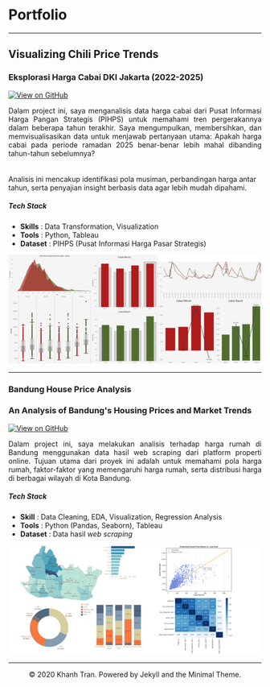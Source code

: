 # Portfolio
---
## Visualizing Chili Price Trends
### Eksplorasi Harga Cabai DKI Jakarta (2022-2025)

[![View on GitHub](https://img.shields.io/badge/GitHub-View_on_GitHub-blue?logo=GitHub)](https://github.com/nurdinsulaemann/chili_price_DKI/blob/main/Trend%20Harga%20Cabai.ipynb)

<div style="text-align: justify">Dalam project ini, saya menganalisis data harga cabai dari Pusat Informasi Harga Pangan Strategis (PIHPS) untuk memahami tren pergerakannya dalam beberapa tahun terakhir. Saya mengumpulkan, membersihkan, dan memvisualisasikan data untuk menjawab pertanyaan utama: Apakah harga cabai pada periode ramadan 2025 benar-benar lebih mahal dibanding tahun-tahun sebelumnya?</div>
<br><br>
Analisis ini mencakup identifikasi pola musiman, perbandingan harga antar tahun, serta penyajian insight berbasis data agar lebih mudah dipahami.

##### **Tech Stack**
- **Skills** : Data Transformation, Visualization
- **Tools** : Python, Tableau
- **Dataset** : PIHPS (Pusat Informasi Harga Pasar Strategis)

<center><img src="images/trend_cabai_dki.png"/></center>

---
### Bandung House Price Analysis
### An Analysis of Bandung's Housing Prices and Market Trends

[![View on GitHub](https://img.shields.io/badge/GitHub-View_on_GitHub-blue?logo=GitHub)](https://github.com/nurdinsulaemann/project_bdg_house_price/blob/main/EDA%20notebook/Bandung%20House%20Price%20Analysis.ipynb)

<div style="text-align: justify">Dalam project ini, saya melakukan analisis terhadap harga rumah di Bandung menggunakan data hasil web scraping dari platform properti online. Tujuan utama dari proyek ini adalah untuk memahami pola harga rumah, faktor-faktor yang memengaruhi harga rumah, serta distribusi harga di berbagai wilayah di Kota Bandung.</div>

##### **Tech Stack**  
- **Skill** : Data Cleaning, EDA, Visualization, Regression Analysis  
- **Tools** : Python (Pandas, Seaborn), Tableau  
- **Dataset** : Data hasil *web scraping* 

<center><img src="images/bdg house price.png"/></center>


---
<center>© 2020 Khanh Tran. Powered by Jekyll and the Minimal Theme.</center>

